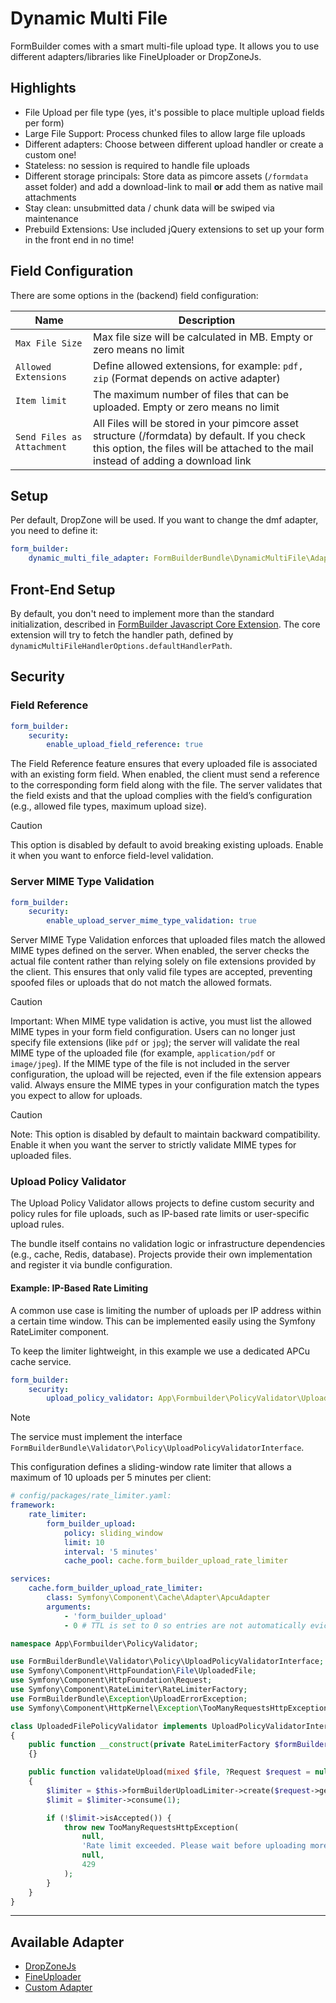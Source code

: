 # Dynamic Multi File

FormBuilder comes with a smart multi-file upload type.
It allows you to use different adapters/libraries like FineUploader or DropZoneJs.

## Highlights
- File Upload per file type (yes, it's possible to place multiple upload fields per form)
- Large File Support: Process chunked files to allow large file uploads
- Different adapters: Choose between different upload handler or create a custom one!  
- Stateless: no session is required to handle file uploads
- Different storage principals: Store data as pimcore assets (`/formdata` asset folder) and add a download-link to mail **or** add them as native mail attachments
- Stay clean: unsubmitted data / chunk data will be swiped via maintenance
- Prebuild Extensions: Use included jQuery extensions to set up your form in the front end in no time!

## Field Configuration
There are some options in the (backend) field configuration:

| Name                       | Description                                                                                                                                                                         |
|----------------------------|-------------------------------------------------------------------------------------------------------------------------------------------------------------------------------------|
| `Max File Size`            | Max file size will be calculated in MB. Empty or zero means no limit                                                                                                                |
| `Allowed Extensions`       | Define allowed extensions, for example: `pdf, zip` (Format depends on active adapter)                                                                                               |
| `Item limit`               | The maximum number of files that can be uploaded. Empty or zero means no limit                                                                                                      |
| `Send Files as Attachment` | All Files will be stored in your pimcore asset structure (/formdata) by default. If you check this option, the files will be attached to the mail instead of adding a download link |

## Setup
Per default, DropZone will be used. If you want to change the dmf adapter, you need to define it:

```yaml
form_builder:
    dynamic_multi_file_adapter: FormBuilderBundle\DynamicMultiFile\Adapter\DropZoneAdapter
```

## Front-End Setup
By default, you don't need to implement more than the standard initialization, described in [FormBuilder Javascript Core Extension](./91_Javascript.md).
The core extension will try to fetch the handler path, defined by `dynamicMultiFileHandlerOptions.defaultHandlerPath`.

## Security

### Field Reference

```yaml
form_builder:
    security:
        enable_upload_field_reference: true
```

The Field Reference feature ensures that every uploaded file is associated with an existing form field. 
When enabled, the client must send a reference to the corresponding form field along with the file. 
The server validates that the field exists and that the upload complies with the field’s configuration (e.g., allowed file types, maximum upload size).

> [!CAUTION]  
> This option is disabled by default to avoid breaking existing uploads. 
> Enable it when you want to enforce field-level validation.

### Server MIME Type Validation

```yaml
form_builder:
    security:
        enable_upload_server_mime_type_validation: true
```

Server MIME Type Validation enforces that uploaded files match the allowed MIME types defined on the server. 
When enabled, the server checks the actual file content rather than relying solely on file extensions provided by the client. 
This ensures that only valid file types are accepted, preventing spoofed files or uploads that do not match the allowed formats.

> [!CAUTION]  
>Important: When MIME type validation is active, you must list the allowed MIME types in your form field configuration.
> Users can no longer just specify file extensions (like `pdf` or `jpg`); the server will validate the real MIME type of the uploaded file (for example, `application/pdf` or `image/jpeg`).
> If the MIME type of the file is not included in the server configuration, the upload will be rejected, even if the file extension appears valid.
> Always ensure the MIME types in your configuration match the types you expect to allow for uploads.

> [!CAUTION]  
> Note: This option is disabled by default to maintain backward compatibility.
> Enable it when you want the server to strictly validate MIME types for uploaded files.

### Upload Policy Validator
The Upload Policy Validator allows projects to define custom security and policy rules for file uploads, such as IP-based rate limits or user-specific upload rules.

The bundle itself contains no validation logic or infrastructure dependencies (e.g., cache, Redis, database).
Projects provide their own implementation and register it via bundle configuration.

#### Example: IP-Based Rate Limiting
A common use case is limiting the number of uploads per IP address within a certain time window.
This can be implemented easily using the Symfony RateLimiter component.

To keep the limiter lightweight, in this example we use a dedicated APCu cache service.


```yaml
form_builder:
    security:
        upload_policy_validator: App\Formbuilder\PolicyValidator\UploadedFilePolicyValidator
```

> [!NOTE]  
> The service must implement the interface `FormBuilderBundle\Validator\Policy\UploadPolicyValidatorInterface`.

This configuration defines a sliding-window rate limiter that 
allows a maximum of 10 uploads per 5 minutes per client:

```yaml
# config/packages/rate_limiter.yaml:
framework:
    rate_limiter:
        form_builder_upload:
            policy: sliding_window
            limit: 10
            interval: '5 minutes'
            cache_pool: cache.form_builder_upload_rate_limiter

services:
    cache.form_builder_upload_rate_limiter:
        class: Symfony\Component\Cache\Adapter\ApcuAdapter
        arguments:
            - 'form_builder_upload'
            - 0 # TTL is set to 0 so entries are not automatically evicted. The RateLimiter manages expiration internally.
```

```php
namespace App\Formbuilder\PolicyValidator;

use FormBuilderBundle\Validator\Policy\UploadPolicyValidatorInterface;
use Symfony\Component\HttpFoundation\File\UploadedFile;
use Symfony\Component\HttpFoundation\Request;
use Symfony\Component\RateLimiter\RateLimiterFactory;
use FormBuilderBundle\Exception\UploadErrorException;
use Symfony\Component\HttpKernel\Exception\TooManyRequestsHttpException;

class UploadedFilePolicyValidator implements UploadPolicyValidatorInterface
{
    public function __construct(private RateLimiterFactory $formBuilderUploadLimiter)
    {}

    public function validateUpload(mixed $file, ?Request $request = null): void
    {
        $limiter = $this->formBuilderUploadLimiter->create($request->getClientIp());
        $limit = $limiter->consume(1);

        if (!$limit->isAccepted()) {
            throw new TooManyRequestsHttpException(
                null,
                'Rate limit exceeded. Please wait before uploading more files.'
                null,
                429
            );
        }
    }
}
```

***

## Available Adapter
- [DropZoneJs](./DynamicMultiFile/01_DropZoneJs.md)
- [FineUploader](./DynamicMultiFile/02_FineUploader.md)
- [Custom Adapter](./DynamicMultiFile/99_CustomAdapter.md)